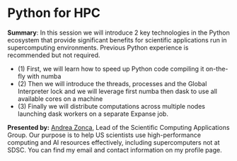 # Python for HPC

**Summary**: In this session we will introduce 2 key technologies in the Python ecosystem that provide significant benefits for scientific applications run in supercomputing environments. Previous Python experience is recommended but not required. 
* (1) First, we will learn how to speed up Python code compiling it on-the-fly with numba
* (2) Then we will introduce the threads, processes and the Global Interpreter lock and we will leverage first numba then dask to use all available cores on a machine
* (3) Finally we will distribute computations across multiple nodes launching dask workers on a separate Expanse job.

**Presented by:** [Andrea Zonca](https://www.sdsc.edu/research/researcher_spotlight/zonca_andrea.html), Lead of the Scientific Computing Applications Group. Our purpose is to help US scientists use high-performance computing and AI resources effectively, including supercomputers not at SDSC. You can find my email and contact information on my profile page.
